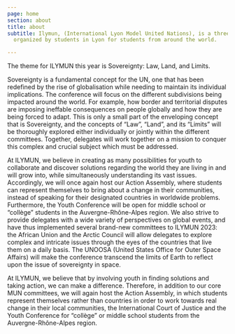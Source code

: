 ```yaml
---
page: home
section: about
title: about
subtitle: Ilymun, (International Lyon Model United Nations), is a three-day conference,
  organized by students in Lyon for students from around the world.

---
```

The theme for ILYMUN this year is Sovereignty: Law, Land, and Limits.

Sovereignty is a fundamental concept for the UN, one that has been redefined by the rise of globalisation while needing to maintain its individual implications. The conference will focus on the different subdivisions being impacted around the world. For example, how border and territorial disputes are imposing ineffable consequences on people globally and how they are being forced to adapt. This is only a small part of the enveloping concept that is Sovereignty, and the concepts of “Law”, “Land”, and its “Limits” will be thoroughly explored either individually or jointly within the different committees. Together, delegates will work together on a mission to conquer this complex and crucial subject which must be addressed.

At ILYMUN, we believe in creating as many possibilities for youth to collaborate and discover solutions regarding the world they are living in and will grow into, while simultaneously understanding its vast issues. Accordingly, we will once again host our Action Assembly, where students can represent themselves to bring about a change in their communities, instead of  speaking for their designated countries in worldwide problems. Furthermore, the Youth Conference will be open for middle school or “collège” students in the Auvergne-Rhône-Alpes region. We also strive to provide delegates with a wide variety of perspectives on global events, and have thus implemented several brand-new committees to ILYMUN 2023: the African Union and the Arctic Council will allow delegates to explore complex and intricate issues through the eyes of the countries that live them on a daily basis. The UNOOSA (United States Office for Outer Space Affairs) will make the conference transcend the limits of Earth to reflect upon the issue of sovereignty in space.

At ILYMUN, we believe that by involving youth in finding solutions and taking action, we can make a difference. Therefore, in addition to our core MUN committees, we will again host the Action Assembly, in which students represent themselves rather than countries in order to work towards real change in their local communities, the International Court of Justice and the Youth Conference for “collège” or middle school students from the Auvergne-Rhône-Alpes region.
